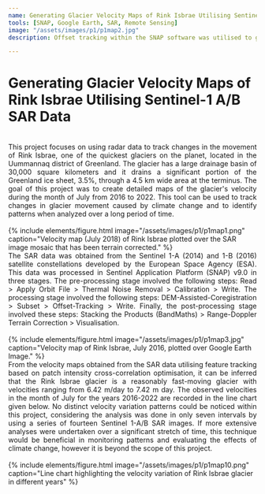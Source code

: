 ```yaml
---
name: Generating Glacier Velocity Maps of Rink Isbrae Utilising Sentinel-1 A/B SAR Data
tools: [SNAP, Google Earth, SAR, Remote Sensing]
image: "/assets/images/p1/p1map2.jpg"
description: Offset tracking within the SNAP software was utilised to generate velocity maps of the Rink Isbrae glacier.

---
```


# Generating Glacier Velocity Maps of Rink Isbrae Utilising Sentinel-1 A/B SAR Data
<br>
<div style="text-align: justify">This project focuses on using radar data to track changes in the movement of Rink Isbrae, one of the quickest glaciers on the planet, located in the Uummannaq district of Greenland. The glacier has a large drainage basin of 30,000 square kilometers and it drains a significant portion of the Greenland ice sheet, 3.5%, through a 4.5 km wide area at the terminus. The goal of this project was to create detailed maps of the glacier's velocity during the month of July from 2016 to 2022. This tool can be used to track changes in glacier movement caused by climate change and to identify patterns when analyzed over a long period of time. </div>
<br>
{% include elements/figure.html image="/assets/images/p1/p1map1.png" caption="Velocity map (July 2018) of Rink Isbrae plotted over the SAR image mosaic that has been terrain corrected." %}
<br>
<div style="text-align: justify">The SAR data was obtained from the Sentinel 1-A (2014) and 1-B (2016) satellite constellations developed by the European Space Agency (ESA). This data was processed in Sentinel Application Platform (SNAP) v9.0 in three stages. The pre-processing stage involved the following steps: Read > Apply Orbit File > Thermal Noise Removal > Calibration > Write. The processing stage involved the following steps: DEM-Assisted-Coregistration > Subset > Offset-Tracking > Write. Finally, the post-processing stage involved these steps: Stacking the Products (BandMaths) > Range-Doppler Terrain Correction > Visualisation. </div>
<br>
{% include elements/figure.html image="/assets/images/p1/p1map3.jpg" caption="Velocity map of Rink Isbrae, July 2016, plotted over Google Earth Image." %}
<br>
<div style="text-align: justify">From the velocity maps obtained from the SAR data utilising feature tracking based on patch intensity cross-correlation optimisation, it can be inferred that the Rink Isbrae glacier is a reasonably fast-moving glacier with velocities ranging from 6.42 m/day to 7.42 m day. The observed velocities in the month of July for the years 2016-2022 are recorded in the line chart given below. No distinct velocity variation patterns could be noticed within this project, considering the analysis was done in only seven intervals by using a series of fourteen Sentinel 1-A/B SAR images. If more extensive analyses were undertaken over a significant stretch of time, this technique would be beneficial in monitoring patterns and evaluating the effects of climate change, however it is beyond the scope of this project. </div>
<br>
{% include elements/figure.html image="/assets/images/p1/p1map10.png" caption="Line chart highlighting the velocity variation of Rink Isbrae glacier in different years" %}
